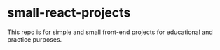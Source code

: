 # small-react-projects
This repo is for simple and small front-end projects for educational and practice purposes.